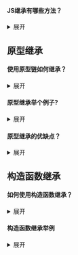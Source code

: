#### JS继承有哪些方法？

<details>
    <summary>展开</summary>
    <ol>
        <li>类继承</li>
        <li>构造函数继承</li>
        <li>组合继承</li>
        <li>原型继承</li>
        <li>寄生组合式继承</li>
    </ol>
    <p>
        目前我只会原型继承和构造函数继承
    </p>
</details>




## 原型继承

#### 使用原型链如何继承？

<details>
    <summary>展开</summary>
    <p>
        按照我的理解，就是重写子类的构造函数的prototype，也就是原型对象，指向父类的一个实例对象
    </p>
</details>



#### 原型继承举个例子?

<details>
    <summary>展开</summary>
    <pre><code>function Father() {
    this.property = true;
}
Father.prototype.getFatherValue = function () {
    return this.property;
}
function Son() {
    this.sonProperty = false;
}
<br>
<b>Son.prototype = new Father();</b>
// 也可以这样：（但麻烦了一点）
// var f = new Father();
// Son.prototype = f;
<br>
var instance = new Son();
console.log(instance.property); // true
console.log(instance.getFatherValue()); //true</code></pre>
</details>


#### 原型继承的优缺点？

<details>
    <summary>展开</summary>
    <p>
        优点：
    </p>
    <ol>
        <li>既可以继承构造函数属性和方法，又可以继承原型的属性和方法（构造函数继承方式就只能继承构造函数的属性和方法）</li>
        <li>所有的实例都能共享原型上的方法，这样可以节省内存（如果采用构造函数继承方式，子类的每个实例的方法都是独立的，会浪费很多内存）</li>
    </ol>
    <p>
        缺点：
    </p>
    <ol>
        <li>在创建子类的实例时，没有办法向父类的构造函数传参（构造函数继承方式可以）</li>
        <li>父类的引用类型属性将被所有的子类实例共享，一个子类实例修改这种属性，就会影响所有的实例</li>
    </ol>
</details>



## 构造函数继承

#### 如何使用构造函数继承？

<details>
    <summary>展开</summary>
    <p>按照我的理解，就是在子类的构造函数里用call之类的调用父类的构造函数，这样子类就继承了父类的构造函数的属性和方法（但是没有父类原型的属性和方法哦）</p>
</details>



#### 构造函数继承举例

<details>
    <summary>展开</summary>
    <pre><code>function Parent() {
    this.money = 1;
}
function Child() {
    Parent.call(this) //调用Parent构造函数
}
<br>
var instance = new Child();
console.log(instance.money);</code></pre>
</details>